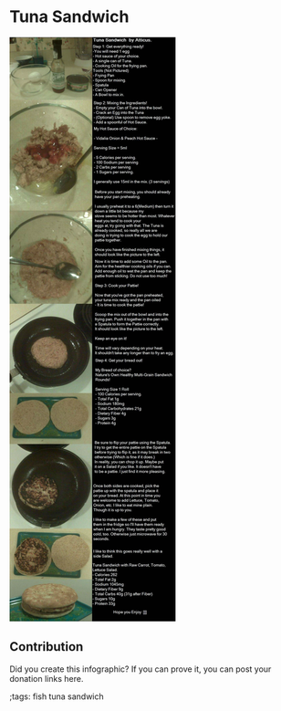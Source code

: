 # Tuna Sandwich

![](fitpics/tuna-sandwich.webp)

## Contribution

Did you create this infographic? If you can prove it, you can post your donation links here. 

;tags: fish tuna sandwich
